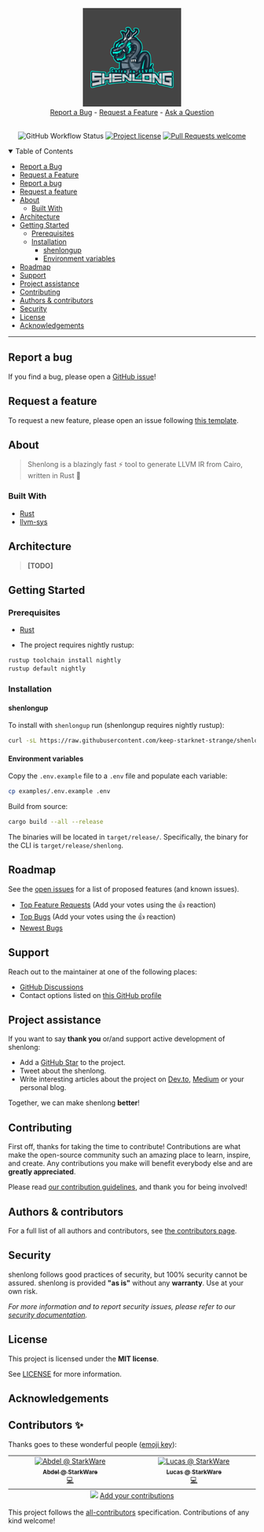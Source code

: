 <div align="center">
  <img src="docs/images/logo/logo.png" height="200">
  <br />
  <a href="https://github.com/keep-starknet-strange/shenlong/issues/new?assignees=&labels=bug&template=01_BUG_REPORT.md&title=bug%3A+">Report a Bug</a>
  -
  <a href="https://github.com/keep-starknet-strange/shenlong/issues/new?assignees=&labels=enhancement&template=02_FEATURE_REQUEST.md&title=feat%3A+">Request a Feature</a>
  -
  <a href="https://github.com/keep-starknet-strange/shenlong/discussions">Ask a Question</a>
</div>

<div align="center">
<br />

![GitHub Workflow Status](https://img.shields.io/github/workflow/status/keep-starknet-strange/shenlong/test?style=flat-square&logo=github)
[![Project license](https://img.shields.io/github/license/keep-starknet-strange/shenlong.svg?style=flat-square)](LICENSE)
[![Pull Requests welcome](https://img.shields.io/badge/PRs-welcome-ff69b4.svg?style=flat-square)](https://github.com/keep-starknet-strange/shenlong/issues?q=is%3Aissue+is%3Aopen+label%3A%22help+wanted%22)

</div>


<details open="open">
<summary>Table of Contents</summary>

- [Report a Bug](#report-a-bug)
- [Request a Feature](#request-a-feature)
- [Report a bug](#report-a-bug-1)
- [Request a feature](#request-a-feature-1)
- [About](#about)
  - [Built With](#built-with)
- [Architecture](#architecture)
- [Getting Started](#getting-started)
  - [Prerequisites](#prerequisites)
  - [Installation](#installation)
    - [shenlongup](#shenlongup)
    - [Environment variables](#environment-variables)
- [Roadmap](#roadmap)
- [Support](#support)
- [Project assistance](#project-assistance)
- [Contributing](#contributing)
- [Authors \& contributors](#authors--contributors)
- [Security](#security)
- [License](#license)
- [Acknowledgements](#acknowledgements)

</details>

---

## Report a bug

If you find a bug, please open a
[GitHub issue](https://github.com/keep-starknet-strange/shenlong/issues/new?assignees=&labels=bug&template=01_BUG_REPORT.md&title=bug%3A+)!

## Request a feature

To request a new feature, please open an issue following
[this template](https://github.com/keep-starknet-strange/shenlong/issues/new?assignees=&labels=enhancement&template=02_FEATURE_REQUEST.md&title=feat%3A+).

## About

> Shenlong is a blazingly fast ⚡ tool to generate LLVM IR from Cairo, written in Rust 🦀

### Built With

- [Rust](https://www.rust-lang.org/)
- [llvm-sys](https://crates.io/crates/llvm-sys)

## Architecture

> **[TODO]**

## Getting Started

### Prerequisites

- [Rust](https://www.rust-lang.org/tools/install)

- The project requires nightly rustup:

```bash
rustup toolchain install nightly
rustup default nightly
```

### Installation

#### shenlongup

To install with `shenlongup` run (shenlongup requires nightly rustup):

```bash
curl -sL https://raw.githubusercontent.com/keep-starknet-strange/shenlong/main/shenlongup | sh
```

#### Environment variables

Copy the `.env.example` file to a `.env` file and populate each variable:

```bash
cp examples/.env.example .env
```

Build from source:

```bash
cargo build --all --release
```

The binaries will be located in `target/release/`.
Specifically, the binary for the CLI is `target/release/shenlong`.

## Roadmap

See the [open issues](https://github.com/keep-starknet-strange/shenlong/issues) for
a list of proposed features (and known issues).

- [Top Feature Requests](https://github.com/keep-starknet-strange/shenlong/issues?q=label%3Aenhancement+is%3Aopen+sort%3Areactions-%2B1-desc)
  (Add your votes using the 👍 reaction)
- [Top Bugs](https://github.com/keep-starknet-strange/shenlong/issues?q=is%3Aissue+is%3Aopen+label%3Abug+sort%3Areactions-%2B1-desc)
  (Add your votes using the 👍 reaction)
- [Newest Bugs](https://github.com/keep-starknet-strange/shenlong/issues?q=is%3Aopen+is%3Aissue+label%3Abug)

## Support

Reach out to the maintainer at one of the following places:

- [GitHub Discussions](https://github.com/keep-starknet-strange/shenlong/discussions)
- Contact options listed on
  [this GitHub profile](https://github.com/starknet-exploration)

## Project assistance

If you want to say **thank you** or/and support active development of shenlong:

- Add a [GitHub Star](https://github.com/keep-starknet-strange/shenlong) to the
  project.
- Tweet about the shenlong.
- Write interesting articles about the project on [Dev.to](https://dev.to/),
  [Medium](https://medium.com/) or your personal blog.

Together, we can make shenlong **better**!

## Contributing

First off, thanks for taking the time to contribute! Contributions are what make
the open-source community such an amazing place to learn, inspire, and create.
Any contributions you make will benefit everybody else and are **greatly
appreciated**.

Please read [our contribution guidelines](docs/CONTRIBUTING.md), and thank you
for being involved!

## Authors & contributors

For a full list of all authors and contributors, see
[the contributors page](https://github.com/keep-starknet-strange/shenlong/contributors).

## Security

shenlong follows good practices of security, but 100% security cannot be assured.
shenlong is provided **"as is"** without any **warranty**. Use at your own risk.

_For more information and to report security issues, please refer to our
[security documentation](docs/SECURITY.md)._

## License

This project is licensed under the **MIT license**.

See [LICENSE](LICENSE) for more information.

## Acknowledgements


## Contributors ✨

Thanks goes to these wonderful people ([emoji key](https://allcontributors.org/docs/en/emoji-key)):

<!-- ALL-CONTRIBUTORS-LIST:START - Do not remove or modify this section -->
<!-- prettier-ignore-start -->
<!-- markdownlint-disable -->
<table>
  <tbody>
    <tr>
      <td align="center" valign="top" width="14.28%"><a href="https://github.com/abdelhamidbakhta"><img src="https://avatars.githubusercontent.com/u/45264458?v=4?s=100" width="100px;" alt="Abdel @ StarkWare "/><br /><sub><b>Abdel @ StarkWare </b></sub></a><br /><a href="https://github.com/keep-starknet-strange/shenlong/commits?author=abdelhamidbakhta" title="Code">💻</a></td>
      <td align="center" valign="top" width="14.28%"><a href="https://github.com/LucasLvy"><img src="https://avatars.githubusercontent.com/u/70894690?v=4?s=100" width="100px;" alt="Lucas @ StarkWare"/><br /><sub><b>Lucas @ StarkWare</b></sub></a><br /><a href="https://github.com/keep-starknet-strange/shenlong/commits?author=LucasLvy" title="Code">💻</a></td>
    </tr>
  </tbody>
  <tfoot>
    <tr>
      <td align="center" size="13px" colspan="7">
        <img src="https://raw.githubusercontent.com/all-contributors/all-contributors-cli/1b8533af435da9854653492b1327a23a4dbd0a10/assets/logo-small.svg">
          <a href="https://all-contributors.js.org/docs/en/bot/usage">Add your contributions</a>
        </img>
      </td>
    </tr>
  </tfoot>
</table>

<!-- markdownlint-restore -->
<!-- prettier-ignore-end -->

<!-- ALL-CONTRIBUTORS-LIST:END -->

This project follows the [all-contributors](https://github.com/all-contributors/all-contributors) specification. Contributions of any kind welcome!